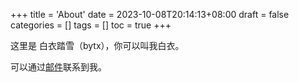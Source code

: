 +++
title = 'About'
date = 2023-10-08T20:14:13+08:00
draft = false
categories = []
tags = []
toc = true
+++

这里是 白衣踏雪（bytx），你可以叫我白衣。

可以通过<a href="mailto:bytxzyh@gmail.com">邮件</a>联系到我。